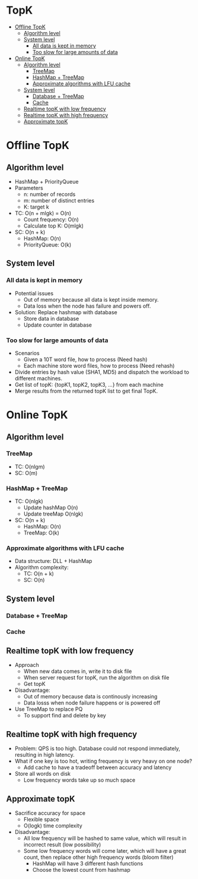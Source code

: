 # TopK

<!-- MarkdownTOC -->

- [Offline TopK](#offline-topk)
	- [Algorithm level](#algorithm-level)
	- [System level](#system-level)
		- [All data is kept in memory](#all-data-is-kept-in-memory)
		- [Too slow for large amounts of data](#too-slow-for-large-amounts-of-data)
- [Online TopK](#online-topk)
	- [Algorithm level](#algorithm-level-1)
		- [TreeMap](#treemap)
		- [HashMap + TreeMap](#hashmap--treemap)
		- [Approximate algorithms with LFU cache](#approximate-algorithms-with-lfu-cache)
	- [System level](#system-level-1)
		- [Database + TreeMap](#database--treemap)
		- [Cache](#cache)
	- [Realtime topK with low frequency](#realtime-topk-with-low-frequency)
	- [Realtime topK with high frequency](#realtime-topk-with-high-frequency)
	- [Approximate topK](#approximate-topk)

<!-- /MarkdownTOC -->


# Offline TopK
## Algorithm level
* HashMap + PriorityQueue
* Parameters
	- n: number of records
	- m: number of distinct entries
	- K: target k
* TC: O(n + mlgk) = O(n)
	- Count frequency: O(n)
	- Calculate top K: O(mlgk)
* SC: O(n + k)
	- HashMap: O(n)
	- PriorityQueue: O(k)

## System level
### All data is kept in memory
* Potential issues
	- Out of memory because all data is kept inside memory.
	- Data loss when the node has failure and powers off.
* Solution: Replace hashmap with database
	- Store data in database
	- Update counter in database

### Too slow for large amounts of data
* Scenarios
	- Given a 10T word file, how to process (Need hash)
	- Each machine store word files, how to process (Need rehash)
* Divide entries by hash value (SHA1, MD5) and dispatch the workload to different machines.
* Get list of topK: {topK1, topK2, topK3, ...} from each machine
* Merge results from the returned topK list to get final TopK.

# Online TopK
## Algorithm level
### TreeMap
* TC: O(nlgm)
* SC: O(m)

### HashMap + TreeMap
* TC: O(nlgk)
	- Update hashMap O(n)
	- Update treeMap O(nlgk)
* SC: O(n + k)
	- HashMap: O(n)
	- TreeMap: O(k)

### Approximate algorithms with LFU cache 
* Data structure: DLL + HashMap
* Algorithm complexity: 
	- TC: O(n + k)
	- SC: O(n)

## System level

### Database + TreeMap

### Cache

## Realtime topK with low frequency
* Approach
	- When new data comes in, write it to disk file
	- When server request for topK, run the algorithm on disk file
	- Get topK 
* Disadvantage:
	- Out of memory because data is continously increasing
	- Data losss when node failure happens or is powered off
* Use TreeMap to replace PQ
	- To support find and delete by key

## Realtime topK with high frequency
* Problem: QPS is too high. Database could not respond immediately, resulting in high latency. 
* What if one key is too hot, writing frequency is very heavy on one node?
	- Add cache to have a tradeoff between accuracy and latency
* Store all words on disk
	- Low frequency words take up so much space

## Approximate topK 
* Sacrifice accuracy for space
	- Flexible space
	- O(logk) time complexity
* Disadvantage:
	- All low frequency will be hashed to same value, which will result in incorrect result (low possibility)
	- Some low frequency words will come later, which will have a great count, then replace other high frequency words (bloom filter)
		+ HashMap will have 3 different hash functions
		+ Choose the lowest count from hashmap